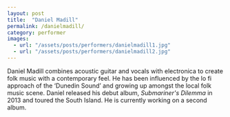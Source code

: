 ```yaml
---
layout: post
title:  "Daniel Madill"
permalink: /danielmadill/
category: performer
images: 
  - url: "/assets/posts/performers/danielmadill1.jpg"
  - url: "/assets/posts/performers/danielmadill2.jpg"
---
```


Daniel Madill combines acoustic guitar and vocals with electronica to create folk music with a contemporary feel. He has been influenced by the lo fi approach of the ‘Dunedin Sound’ and growing up amongst the local folk music scene. Daniel released his debut album, _Submariner's Dilemma_ in 2013 and toured the South Island. He is currently working on a second album.
